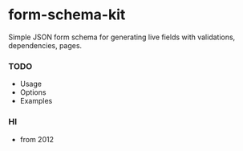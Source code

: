 # form-schema-kit

Simple JSON form schema for generating live fields with validations, dependencies, pages.

### TODO
* Usage
* Options
* Examples

### HI 
* from 2012
